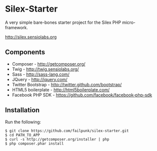 Silex-Starter
=============

A very simple bare-bones starter project for the Silex PHP micro-framework.

http://silex.sensiolabs.org

Components
----------

* Composer - http://getcomposer.org/
* Twig - http://twig.sensiolabs.org/
* Sass - http://sass-lang.com/
* JQuery - http://jquery.com/
* Twitter Bootstrap - http://twitter.github.com/bootstrap/
* HTML5 boilerplate - http://html5boilerplate.com/
* Facebook PHP SDK - https://github.com/facebook/facebook-php-sdk

Installation
------------

Run the following:

    $ git clone https://github.com/failpunk/silex-starter.git
    $ cd PATH_TO_APP
    $ curl -s http://getcomposer.org/installer | php
    $ php composer.phar install
